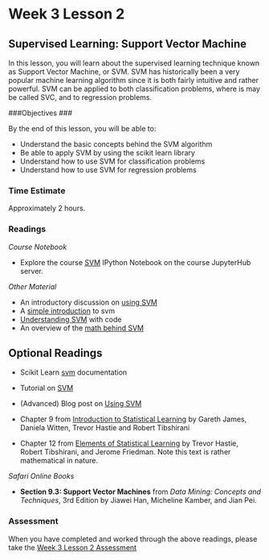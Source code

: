 # Week 3 Lesson 2 #
## Supervised Learning: Support Vector Machine ##

In this lesson, you will learn about the supervised learning technique
known as Support Vector Machine, or SVM. SVM has historically been a
very popular machine learning algorithm since it is both fairly
intuitive and rather powerful. SVM can be applied to both classification
problems, where is may be called SVC, and to regression problems.  

###Objectives ###

By the end of this lesson, you will be able to:

- Understand the basic concepts behind the SVM algorithm
- Be able to apply SVM by using the scikit learn library
- Understand how to use SVM for classification problems
- Understand how to use SVM for regression problems

### Time Estimate ###

Approximately 2 hours.

### Readings ####

_Course Notebook_

- Explore the course [SVM][l2nb]
IPython Notebook on the course JupyterHub server.

_Other Material_

- An introductory discussion on [using SVM][isvm]
- A [simple introduction][sisvm] to svm
- [Understanding SVM][usvm] with code
- An overview of the [math behind SVM][msvm]

## Optional Readings ##

- Scikit Learn [svm][ssvm] documentation
- Tutorial on [SVM][tsvm]
- (Advanced) Blog post on [Using SVM][absvm]

- Chapter 9 from [Introduction to Statistical Learning][isl]  by
Gareth James, Daniela Witten, Trevor Hastie and Robert Tibshirani
- Chapter 12 from [Elements of Statistical Learning][esl] by Trevor
Hastie, Robert Tibshirani, and Jerome Friedman. Note this text is rather
mathematical in nature.

_Safari Online Books_

- **Section 9.3: Support Vector Machines** from _Data Mining: Concepts
and Techniques_, 3rd Edition by Jiawei Han, Micheline Kamber, and Jian
Pei.


### Assessment ###

When you have completed and worked through the above readings, please take the [Week 3 Lesson 2 Assessment][la]

[l2nb]: notebooks/intro2svm.ipynb
[la]: https://learn.illinois.edu/mod/quiz/view.php?id=1325245

[isvm]: http://www.yaksis.com/posts/why-use-svm.html
[msvm]: http://www.svm-tutorial.com/2014/11/svm-understanding-math-part-1/
[ssvm]: http://scikit-learn.org/stable/modules/svm.html
[tsvm]: http://research.microsoft.com/en-us/um/people/cburges/papers/svmtutorial.pdf
[absvm]: https://www.quantstart.com/articles/Support-Vector-Machines-A-Guide-for-Beginners
[sisvm]: http://www.analyticsvidhya.com/blog/2014/10/support-vector-machine-simplified/
[usvm]: http://www.analyticsvidhya.com/blog/2015/10/understaing-support-vector-machine-example-code/


[isl]: http://www-bcf.usc.edu/~gareth/ISL/
[esl]: http://statweb.stanford.edu/~tibs/ElemStatLearn/
